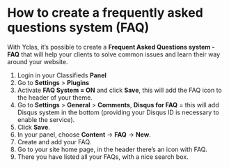 # How to create a frequently asked questions system (FAQ) 

With Yclas, it’s possible to create a  **Frequent Asked Questions system - FAQ** that will help your clients to solve common issues and learn their way around your website.

1.  Login in your Classifieds  **Panel**
2.  Go to  **Settings**  >  **Plugins**
3.  Activate  **FAQ System = ON**  and click  **Save**, this will add the FAQ icon to the header of your theme.
4.  Go to  **Settings**  >  **General**  >  **Comments**,  **Disqus for FAQ**  = this will add Disqus system in the bottom (providing your Disqus ID is necessary to enable the service).
5.  Click  **Save**.
6. In your panel, choose  **Content**  ->  **FAQ**  ->  **New**.
7. Create and add your FAQ.
8. Go to your site home page, in the header there’s an icon with FAQ.
9. There you have listed all your FAQs, with a nice search box.





